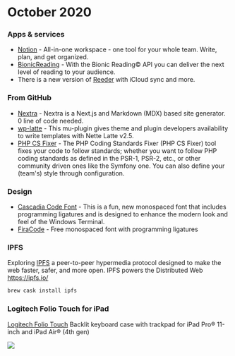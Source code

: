 # October 2020

### Apps & services

* [Notion](https://www.notion.so/) - All-in-one workspace - one tool for your whole team. Write, plan, and get organized.
* [BionicReading](https://bionic-reading.com/en/) - With the Bionic Reading© API you can deliver the next level of reading to your audience.
* There is a new version of [Reeder](https://reederapp.com/) with iCloud sync and more.

### From GitHub

* [Nextra](https://github.com/shuding/nextra) - Nextra is a Next.js and Markdown (MDX) based site generator. 0 line of code needed.
* [wp-latte](https://github.com/mejta/wp-latte) - This mu-plugin gives theme and plugin developers availability to write templates with Nette Latte v2.5.
* [PHP CS Fixer](https://github.com/FriendsOfPHP/PHP-CS-Fixer) -  The PHP Coding Standards Fixer (PHP CS Fixer) tool fixes your code to follow standards; whether you want to follow PHP coding standards as defined in the PSR-1, PSR-2, etc., or other community driven ones like the Symfony one. You can also define your (team's) style through configuration.

### Design 

* [Cascadia Code Font](https://github.com/microsoft/cascadia-code) - This is a fun, new monospaced font that includes programming ligatures and is designed to enhance the modern look and feel of the Windows Terminal.
* [FiraCode](https://github.com/tonsky/FiraCode) - Free monospaced font with programming ligatures

### IPFS

Exploring [IPFS](https://ipfs.io/) a peer-to-peer hypermedia protocol designed to make the web faster, safer, and more open.
IPFS powers the Distributed Web https://ipfs.io/

```bash
brew cask install ipfs
```

### Logitech Folio Touch for iPad

[Logitech Folio Touch](https://www.logitech.com/en-us/products/ipad-keyboards/folio-touch.920-009952.html) Backlit keyboard case with trackpad for iPad Pro® 11-inch and iPad Air® (4th gen)

![](https://resource.logitech.com/w_900,h_900,c_limit,q_auto,f_auto,dpr_1.0/content/dam/logitech/en/products/mobility/folio-touch/gallery/folio-touch-air-gallery-2.png?v=1)
